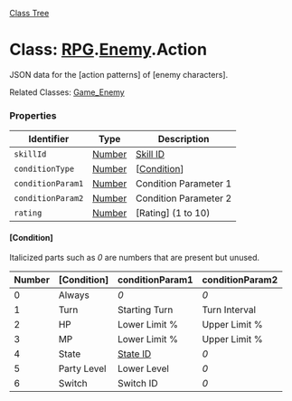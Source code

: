 [Class Tree](index.md)

# Class: [RPG](RPG.md).[Enemy](RPG.Enemy.md).Action
JSON data for the [action patterns] of [enemy characters].

Related Classes: [Game_Enemy](Game_Enemy.md)

### Properties

| Identifier        | Type                                    | Description                                             |
|-------------------|-----------------------------------------|---------------------------------------------------------|
| `skillId`         | [Number](Number.md)                    | [Skill ID](RPG.Skill.md#skill-id)                      |
| `conditionType`   | [Number](Number.md)                    | [[Condition](RPG.Enemy.Action.md#condition)]          |
| `conditionParam1` | [Number](Number.md)                    | Condition Parameter 1                                   |
| `conditionParam2` | [Number](Number.md)                    | Condition Parameter 2                                   |
| `rating`          | [Number](Number.md)                    | [Rating] (1 to 10)                                     |

#### [Condition]

Italicized parts such as *0* are numbers that are present but unused.

| Number | [Condition]          | conditionParam1   | conditionParam2   |
|--------|----------------------|-------------------|-------------------|
| 0      | Always               | *0*               | *0*               |
| 1      | Turn                 | Starting Turn     | Turn Interval      |
| 2      | HP                   | Lower Limit %     | Upper Limit %      |
| 3      | MP                   | Lower Limit %     | Upper Limit %      |
| 4      | State                | [State ID](RPG.State.md#state-id) | *0*               |
| 5      | Party Level          | Lower Level       | *0*               |
| 6      | Switch               | Switch ID         | *0*               |
